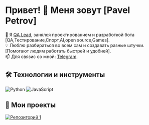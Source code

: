 # Привет! 👋 Меня зовут [Pavel Petrov]

🚀 Я [QA Lead](https://vkusvill.ru/), занялся проектированием и разработкой бота [QA,Тестирование,Спорт,AI,open source,Games].  
💡 Люблю разбираться во всем сам и создавать разные штучки. [Помогают людям работать быстрей и удобней].  
📫 Для связис со мной: [Telegram](https://t.me/@wildskjegg).

## 🛠️ Технологии и инструменты
![Python](https://img.shields.io/badge/-Python-3776AB?logo=python&logoColor=white)
![JavaScript](https://img.shields.io/badge/-JavaScript-F7DF1E?logo=javascript&logoColor=black)

## 🚀 Мои проекты

[![Репозиторий 1](https://github-readme-stats.vercel.app/api/pin/?username=ваш_логин&repo=название_репозитория&theme=radical)](https://github.com/WildSkjegg/1telegrambor.git)
